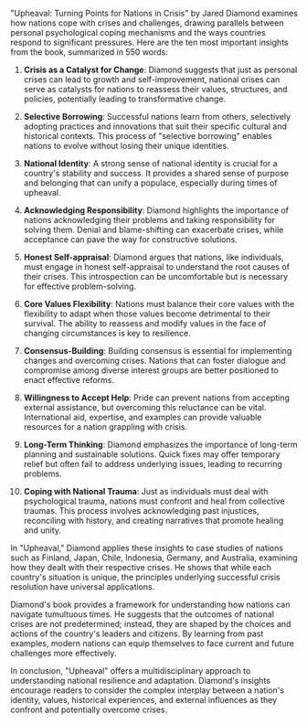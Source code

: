 "Upheaval: Turning Points for Nations in Crisis" by Jared Diamond examines how nations cope with crises and challenges, drawing parallels between personal psychological coping mechanisms and the ways countries respond to significant pressures. Here are the ten most important insights from the book, summarized in 550 words:

1. **Crisis as a Catalyst for Change**: Diamond suggests that just as personal crises can lead to growth and self-improvement, national crises can serve as catalysts for nations to reassess their values, structures, and policies, potentially leading to transformative change.

2. **Selective Borrowing**: Successful nations learn from others, selectively adopting practices and innovations that suit their specific cultural and historical contexts. This process of "selective borrowing" enables nations to evolve without losing their unique identities.

3. **National Identity**: A strong sense of national identity is crucial for a country's stability and success. It provides a shared sense of purpose and belonging that can unify a populace, especially during times of upheaval.

4. **Acknowledging Responsibility**: Diamond highlights the importance of nations acknowledging their problems and taking responsibility for solving them. Denial and blame-shifting can exacerbate crises, while acceptance can pave the way for constructive solutions.

5. **Honest Self-appraisal**: Diamond argues that nations, like individuals, must engage in honest self-appraisal to understand the root causes of their crises. This introspection can be uncomfortable but is necessary for effective problem-solving.

6. **Core Values Flexibility**: Nations must balance their core values with the flexibility to adapt when those values become detrimental to their survival. The ability to reassess and modify values in the face of changing circumstances is key to resilience.

7. **Consensus-Building**: Building consensus is essential for implementing changes and overcoming crises. Nations that can foster dialogue and compromise among diverse interest groups are better positioned to enact effective reforms.

8. **Willingness to Accept Help**: Pride can prevent nations from accepting external assistance, but overcoming this reluctance can be vital. International aid, expertise, and examples can provide valuable resources for a nation grappling with crisis.

9. **Long-Term Thinking**: Diamond emphasizes the importance of long-term planning and sustainable solutions. Quick fixes may offer temporary relief but often fail to address underlying issues, leading to recurring problems.

10. **Coping with National Trauma**: Just as individuals must deal with psychological trauma, nations must confront and heal from collective traumas. This process involves acknowledging past injustices, reconciling with history, and creating narratives that promote healing and unity.

In "Upheaval," Diamond applies these insights to case studies of nations such as Finland, Japan, Chile, Indonesia, Germany, and Australia, examining how they dealt with their respective crises. He shows that while each country's situation is unique, the principles underlying successful crisis resolution have universal applications.

Diamond's book provides a framework for understanding how nations can navigate tumultuous times. He suggests that the outcomes of national crises are not predetermined; instead, they are shaped by the choices and actions of the country's leaders and citizens. By learning from past examples, modern nations can equip themselves to face current and future challenges more effectively.

In conclusion, "Upheaval" offers a multidisciplinary approach to understanding national resilience and adaptation. Diamond's insights encourage readers to consider the complex interplay between a nation's identity, values, historical experiences, and external influences as they confront and potentially overcome crises.
